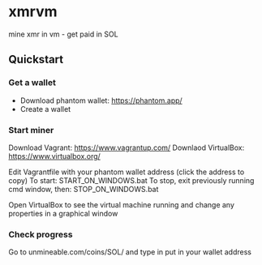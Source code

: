 # xmrvm
mine xmr in vm - get paid in SOL 

## Quickstart

### Get a wallet 
 - Download phantom wallet: https://phantom.app/
 - Create a wallet

### Start miner
Download Vagrant: https://www.vagrantup.com/
Downlaod VirtualBox: https://www.virtualbox.org/

Edit Vagrantfile with your phantom wallet address (click the address to copy)
To start: START_ON_WINDOWS.bat
To stop, exit previously running cmd window, then: STOP_ON_WINDOWS.bat

Open VirtualBox to see the virtual machine running and change any properties in a graphical window

### Check progress

Go to unmineable.com/coins/SOL/ and type in put in your wallet address

